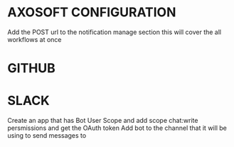 # AXOSOFT CONFIGURATION

Add the POST url to the notification manage section this will cover the all workflows at once

# GITHUB

# SLACK

Create an app that has Bot User Scope and add scope chat:write persmissions and get the OAuth token 
Add bot to the channel that it will be using to send messages to